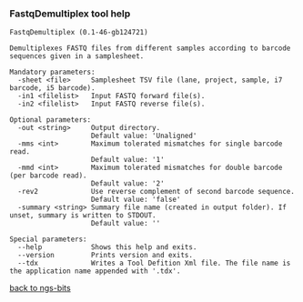 ### FastqDemultiplex tool help
	FastqDemultiplex (0.1-46-gb124721)
	
	Demultiplexes FASTQ files from different samples according to barcode sequences given in a samplesheet.
	
	Mandatory parameters:
	  -sheet <file>     Samplesheet TSV file (lane, project, sample, i7 barcode, i5 barcode).
	  -in1 <filelist>   Input FASTQ forward file(s).
	  -in2 <filelist>   Input FASTQ reverse file(s).
	
	Optional parameters:
	  -out <string>     Output directory.
	                    Default value: 'Unaligned'
	  -mms <int>        Maximum tolerated mismatches for single barcode read.
	                    Default value: '1'
	  -mmd <int>        Maximum tolerated mismatches for double barcode (per barcode read).
	                    Default value: '2'
	  -rev2             Use reverse complement of second barcode sequence.
	                    Default value: 'false'
	  -summary <string> Summary file name (created in output folder). If unset, summary is written to STDOUT.
	                    Default value: ''
	
	Special parameters:
	  --help            Shows this help and exits.
	  --version         Prints version and exits.
	  --tdx             Writes a Tool Defition Xml file. The file name is the application name appended with '.tdx'.
	
[back to ngs-bits](https://github.com/marc-sturm/ngs-bits)